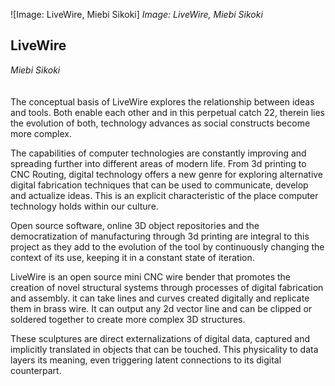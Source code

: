 ![Image: LiveWire, Miebi Sikoki]
*Image: LiveWire, Miebi Sikoki*

## LiveWire
_Miebi Sikoki_
<br />
<br />
<br />
The conceptual basis of LiveWire explores the relationship between ideas and tools. Both enable each other and in this perpetual catch 22, therein lies the evolution of both, technology advances as social constructs become more complex.

The capabilities of computer technologies are constantly improving and spreading further into different areas of modern life. From 3d printing to CNC Routing, digital technology offers a new genre for exploring alternative digital fabrication techniques that can be used to communicate, develop and actualize ideas. This is an explicit characteristic of the place computer technology holds within our culture.

Open source software, online 3D object repositories and the democratization of manufacturing through 3d printing are integral to this project as they add to the evolution of the tool by continuously changing the context of its use, keeping it in a constant state of iteration. 

LiveWire is an open source mini CNC wire bender that promotes the creation of novel structural systems through processes of digital fabrication and assembly. it can take lines and curves created digitally and replicate them in brass wire. It can output any 2d vector line and can be clipped or soldered together to create more complex 3D structures.

These sculptures are direct externalizations of digital data, captured and implicitly translated in objects that can be touched. This physicality to data layers its meaning, even triggering latent connections to its digital counterpart.
